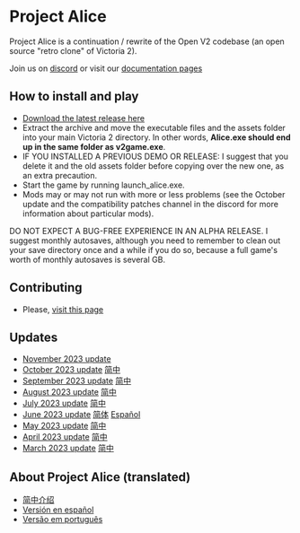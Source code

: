 # Project Alice

Project Alice is a continuation / rewrite of the Open V2 codebase (an open source "retro clone" of Victoria 2).

Join us on [discord](https://discord.gg/QUJExr4mRn) or visit our [documentation pages](https://schombert.github.io/Project-Alice/)

## How to install and play
- [Download the latest release here](https://github.com/schombert/Project-Alice/releases)
- Extract the archive and move the executable files and the assets folder into your main Victoria 2 directory. In other words, **Alice.exe should end up in the same folder as v2game.exe**.
- IF YOU INSTALLED A PREVIOUS DEMO OR RELEASE: I suggest that you delete it and the old assets folder before copying over the new one, as an extra precaution.
- Start the game by running launch_alice.exe.
- Mods may or may not run with more or less problems (see the October update and the compatibility patches channel in the discord for more information about particular mods).

DO NOT EXPECT A BUG-FREE EXPERIENCE IN AN ALPHA RELEASE.
I suggest monthly autosaves, although you need to remember to clean out your save directory once and a while if you do so, because a full game's worth of monthly autosaves is several GB.

## Contributing
- Please, [visit this page](https://schombert.github.io/Project-Alice/md_contributing.html)

## Updates

- [November 2023 update](https://github.com/schombert/Project-Alice/blob/main/docs/Devlogs/november/november.md)
- [October 2023 update](https://github.com/schombert/Project-Alice/blob/main/docs/Devlogs/october/october.md) [简中](https://github.com/schombert/Project-Alice/blob/main/docs/Devlogs/october/october_cn.md)
- [September 2023 update](https://github.com/schombert/Project-Alice/blob/main/docs/Devlogs/september/september.md) [简中](https://github.com/schombert/Project-Alice/blob/main/docs/Devlogs/september/september_cn.md)
- [August 2023 update](https://github.com/schombert/Project-Alice/blob/main/docs/Devlogs/august/august.md) [简中](https://github.com/schombert/Project-Alice/blob/main/docs/Devlogs/august/august_cn.md)
- [July 2023 update](https://github.com/schombert/Project-Alice/blob/main/docs/Devlogs/july/july.md) [简中](https://github.com/schombert/Project-Alice/blob/main/docs/Devlogs/july/July_cn.md)
- [June 2023 update](https://github.com/schombert/Project-Alice/blob/main/docs/Devlogs/june/june.md) [简体](https://github.com/schombert/Project-Alice/blob/main/docs/Devlogs/june/june_cn.md) [Español](https://github.com/schombert/Project-Alice/blob/main/docs/Devlogs/june/june_ES.md)
- [May 2023 update](https://github.com/schombert/Project-Alice/blob/main/docs/Devlogs/may/may.md) [简中](https://github.com/schombert/Project-Alice/blob/main/docs/Devlogs/may/may_cn.md)
- [April 2023 update](https://github.com/schombert/Project-Alice/blob/main/docs/Devlogs/april/april.md) [简中](https://github.com/schombert/Project-Alice/blob/main/docs/Devlogs/april/april_cn.md)
- [March 2023 update](https://github.com/schombert/Project-Alice/blob/main/docs/Devlogs/march/march.md) [简中](https://github.com/schombert/Project-Alice/blob/main/docs/Devlogs/march/march_cn.md)

## About Project Alice (translated)

- [简中介绍](./docs/zh-cn/about.md)
- [Versión en español](./docs/es-es/about.md)
- [Versão em português](./docs/pt/about.md)
